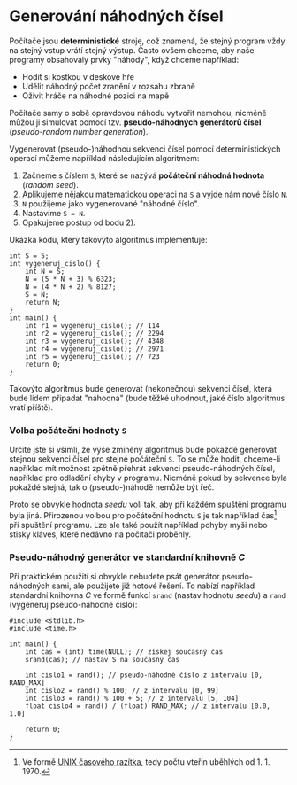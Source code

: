 # Generování náhodných čísel
Počítače jsou **deterministické** stroje, což znamená, že stejný program vždy na stejný vstup
vrátí stejný výstup. Často ovšem chceme, aby naše programy obsahovaly prvky "náhody", když chceme
například:
- Hodit si kostkou v deskové hře
- Udělit náhodný počet zranění v rozsahu zbraně
- Oživit hráče na náhodné pozici na mapě

Počítače samy o sobě opravdovou náhodu vytvořit nemohou, nicméně můžou ji simulovat pomocí tzv.
**pseudo-náhodných generátorů čísel** (*pseudo-random number generation*).

Vygenerovat (pseudo-)náhodnou sekvenci čísel pomocí deterministických operací můžeme například
následujícím algoritmem:
1) Začneme s číslem `S`, které se nazývá **počáteční náhodná hodnota** (*random seed*).
2) Aplikujeme nějakou matematickou operaci na `S` a vyjde nám nové číslo `N`.
3) `N` použijeme jako vygenerované "náhodné číslo".
4) Nastavíme `S = N`.
5) Opakujeme postup od bodu 2).

Ukázka kódu, který takovýto algoritmus implementuje:
```c,editable
int S = 5;
int vygeneruj_cislo() {
    int N = S;
    N = (5 * N + 3) % 6323;
    N = (4 * N + 2) % 8127;
    S = N;
    return N;
}
int main() {
    int r1 = vygeneruj_cislo(); // 114
    int r2 = vygeneruj_cislo(); // 2294
    int r3 = vygeneruj_cislo(); // 4348
    int r4 = vygeneruj_cislo(); // 2971
    int r5 = vygeneruj_cislo(); // 723
    return 0;
}
```
Takovýto algoritmus bude generovat (nekonečnou) sekvenci čísel, která bude lidem připadat "náhodná"
(bude těžké uhodnout, jaké číslo algoritmus vrátí příště).

### Volba počáteční hodnoty `S`
Určite jste si všimli, že výše zmíněný algoritmus bude pokaždé generovat stejnou sekvenci čísel pro
stejné počáteční `S`. To se může hodit, chceme-li například mít možnost zpětně přehrát sekvenci
pseudo-náhodných čísel, například pro odladění chyby v programu. Nicméně pokud by sekvence byla pokaždé
stejná, tak o (pseudo-)náhodě nemůže být řeč.

Proto se obvykle hodnota *seedu* volí tak, aby při každém spuštění programu byla jiná. Přirozenou
volbou pro počáteční hodnotu `S` je tak například čas[^1] při spuštění programu. Lze ale také použít
například pohyby myši nebo stisky kláves, které nedávno na počítači proběhly.

[^1]: Ve formě [UNIX časového razítka](https://en.wikipedia.org/wiki/Unix_time), tedy počtu vteřin
uběhlých od 1. 1. 1970.

### Pseudo-náhodný generátor ve standardní knihovně *C*
Při praktickém použití si obvykle nebudete psát generátor pseudo-náhodných sami, ale použijete již
hotové řešení. To nabízí například standardní knihovna *C* ve formě funkcí `srand` (nastav hodnotu
*seed*u) a `rand` (vygeneruj pseudo-náhodné číslo):
```c,editable
#include <stdlib.h>
#include <time.h>

int main() {
    int cas = (int) time(NULL); // získej současný čas
    srand(cas); // nastav S na současný čas

    int cislo1 = rand(); // pseudo-náhodné číslo z intervalu [0, RAND_MAX]
    int cislo2 = rand() % 100; // z intervalu [0, 99]
    int cislo3 = rand() % 100 + 5; // z intervalu [5, 104]
    float cislo4 = rand() / (float) RAND_MAX; // z intervalu [0.0, 1.0]

    return 0;
}
```
